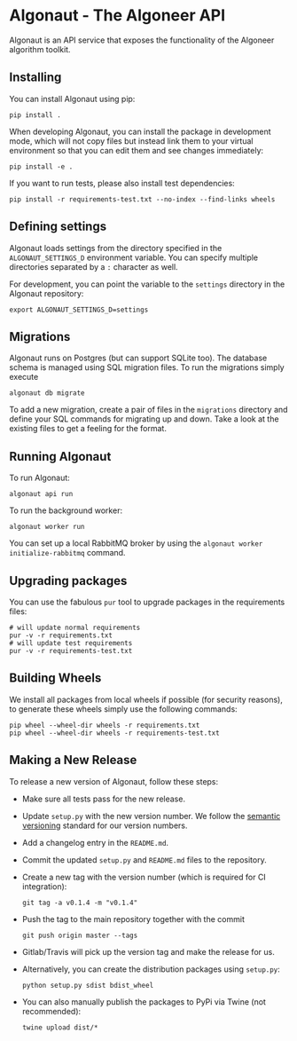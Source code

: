 # Algonaut - The Algoneer API

Algonaut is an API service that exposes the functionality of
the Algoneer algorithm toolkit.

## Installing

You can install Algonaut using pip:

    pip install .

When developing Algonaut, you can install the package in development mode,
which will not copy files but instead link them to your virtual environment
so that you can edit them and see changes immediately:

    pip install -e .

If you want to run tests, please also install test dependencies:

    pip install -r requirements-test.txt --no-index --find-links wheels

## Defining settings

Algonaut loads settings from the directory specified in the `ALGONAUT_SETTINGS_D`
environment variable. You can specify multiple directories separated by
a `:` character as well.

For development, you can point the variable to the `settings` directory in
the Algonaut repository:

    export ALGONAUT_SETTINGS_D=settings

## Migrations

Algonaut runs on Postgres (but can support SQLite too). The database schema is
managed using SQL migration files. To run the migrations simply execute

    algonaut db migrate

To add a new migration, create a pair of files in the `migrations` directory
and define your SQL commands for migrating up and down. Take a look at the
existing files to get a feeling for the format.

## Running Algonaut

To run Algonaut:

    algonaut api run

To run the background worker:

    algonaut worker run

You can set up a local RabbitMQ broker by using the
`algonaut worker initialize-rabbitmq` command.

## Upgrading packages

You can use the fabulous `pur` tool to upgrade packages in the requirements files:

    # will update normal requirements
    pur -v -r requirements.txt
    # will update test requirements
    pur -v -r requirements-test.txt

## Building Wheels

We install all packages from local wheels if possible (for security reasons), to
generate these wheels simply use the following commands:

    pip wheel --wheel-dir wheels -r requirements.txt
    pip wheel --wheel-dir wheels -r requirements-test.txt

## Making a New Release

To release a new version of Algonaut, follow these steps:

* Make sure all tests pass for the new release.
* Update `setup.py` with the new version number. We follow the
  [semantic versioning](https://semver.org/) standard for our version
  numbers.
* Add a changelog entry in the `README.md`.
* Commit the updated `setup.py` and `README.md` files to the repository.
* Create a new tag with the version number (which is required for CI integration):

      git tag -a v0.1.4 -m "v0.1.4"
* Push the tag to the main repository together with the commit

      git push origin master --tags
* Gitlab/Travis will pick up the version tag and make the release for us.
* Alternatively, you can create the distribution packages using `setup.py`:

      python setup.py sdist bdist_wheel
* You can also manually publish the packages to PyPi via Twine
  (not recommended):
  
      twine upload dist/*
